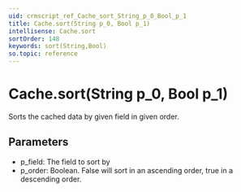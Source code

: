 ```yaml
---
uid: crmscript_ref_Cache_sort_String_p_0_Bool_p_1
title: Cache.sort(String p_0, Bool p_1)
intellisense: Cache.sort
sortOrder: 148
keywords: sort(String,Bool)
so.topic: reference
---
```


# Cache.sort(String p_0, Bool p_1)

Sorts the cached data by given field in given order.

## Parameters

* p_field: The field to sort by
* p_order: Boolean. False will sort in an ascending order, true in a descending order.

